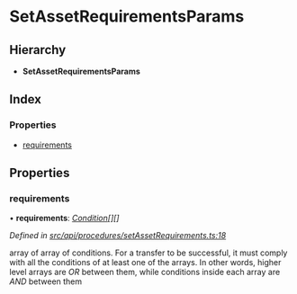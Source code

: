 # SetAssetRequirementsParams

## Hierarchy

* **SetAssetRequirementsParams**

## Index

### Properties

* [requirements](setassetrequirementsparams.md#requirements)

## Properties

### requirements

• **requirements**: [_Condition_](../globals.md#condition)_\[\]\[\]_

_Defined in_ [_src/api/procedures/setAssetRequirements.ts:18_](https://github.com/PolymathNetwork/polymesh-sdk/blob/23062de4/src/api/procedures/setAssetRequirements.ts#L18)

array of array of conditions. For a transfer to be successful, it must comply with all the conditions of at least one of the arrays. In other words, higher level arrays are _OR_ between them, while conditions inside each array are _AND_ between them

